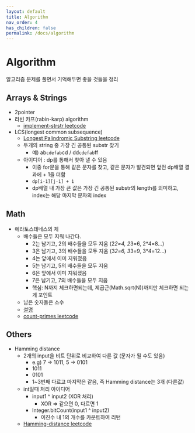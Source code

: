 ```yaml
---
layout: default
title: Algorithm
nav_order: 4
has_children: false
permalink: /docs/algorithm
---
```


# Algorithm

알고리즘 문제를 풀면서 기억해두면 좋을 것들을 정리

## Arrays & Strings

- 2pointer
- 라빈 카프(rabin-karp) algorithm
    - [implement-strstr leetcode](https://leetcode.com/problems/implement-strstr)
- LCS(longest common subsequence)
    - [Longest Palindromic Substring leetcode](https://leetcode.com/explore/interview/card/top-interview-questions-medium/103/array-and-strings/780/)
    - 두개의 string 중 가장 긴 공통된 substr 찾기
       - 예) ab`cdefab`cd / dd`cdefab`ff
    - 아이디어 : dp를 통해서 찾아 낼 수 있음
       - 이중 for문을 통해 같은 문자를 찾고, 같은 문자가 발견되면 앞전 dp배열 결과에 + 1을 더함 
       - `dp[i-1][j-1] + 1`
       - dp배열 내 가장 큰 값은 가장 긴 공통된 substr의 length를 의미하고, index는 해당 마지막 문자의 index
      
## Math

- 에라토스테네스의 체
    - 배수들은 모두 지워 나간다.
        - 2는 남기고, 2의 배수들을 모두 지움 (2*2=4, 2*3=6, 2*4=8...)
        - 3은 남기고, 3의 배수들을 모두 지움 (3*2=6, 3*3=9, 3*4=12...)
        - 4는 앞에서 이미 지워졌음
        - 5는 남기고, 5의 배수들을 모두 지움
        - 6은 앞에서 이미 지워졌음
        - 7은 남기고, 7의 배수들을 모두 지움
        - 핵심: N까지 체크하면되는데, 제곱근(Math.sqrt(N))까지만 체크하면 되는게 포인트
    - 남은 숫자들은 소수
    - [설명](https://ko.wikipedia.org/wiki/%EC%97%90%EB%9D%BC%ED%86%A0%EC%8A%A4%ED%85%8C%EB%84%A4%EC%8A%A4%EC%9D%98_%EC%B2%B4)
    - [count-primes leetcode](https://leetcode.com/problems/count-primes)

## Others
- Hamming distance 
   - 2개의 input을 비트 단위로 비교하여 다른 값 (문자가 될 수도 있음)
     - e.g) 7 -> 1011, 5 -> 0101 
     - 1011
     - 0101
     - 1~3번째 다르고 마지막은 같음, 즉 Hamming distance는 3개 (다른값)
   - int일때 처리 아이디어
     - input1 ^ input2 (XOR 처리)
       - XOR => 같으면 0, 다르면 1
     - Integer.bitCount(input1 ^ input2)
       - 이진수 내 1의 개수를 카운트하여 리턴
   - [Hamming-distance leetcode](https://leetcode.com/explore/interview/card/top-interview-questions-easy/99/others/762/)